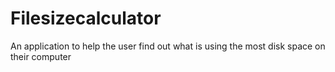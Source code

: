 # Filesizecalculator
An application to help the user find out what is using the most disk space on their computer
